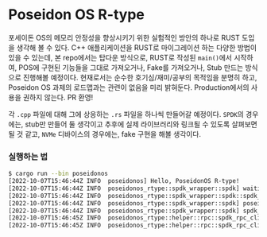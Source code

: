 # Poseidon OS R-type

포세이돈 OS의 메모리 안정성을 향상시키기 위한 실험적인 방안의 하나로 RUST 도입을 생각해 볼 수 있다.
C++ 애플리케이션을 RUST로 마이그레이션 하는 다양한 방법이 있을 수 있는데, 본 repo에서는 탑다운 방식으로,
RUST로 작성된 `main()`에서 시작하여, POS에 구현된 기능들을 그대로 가져오거나, Fake를 가져오거나, 
Stub 만드는 방식으로 진행해볼 예정이다. 현재로서는 순수한 호기심/재미/공부의 목적임을 분명히 하고, 
Poseidon OS 과제의 로드맵과는 관련이 없음을 미리 밝혀둔다. 
Production에서의 사용을 권하지 않는다. PR 환영!

각 `.cpp` 파일에 대해 그에 상응하는 `.rs` 파일을 하나씩 만들어갈 예정이다. 
`SPDK`의 경우에는, stub만 만들어 둘 생각이고 추후에 실제 라이브러리와 링크될 수 있도록 
살펴보면 될 것 같고, `NVMe` 디바이스의 경우에는, fake 구현을 해볼 생각이다.


### 실행하는 법
```bash
$ cargo run --bin poseidonos
[2022-10-07T15:46:44Z INFO  poseidonos] Hello, PoseidonOS R-type!
[2022-10-07T15:46:44Z INFO  poseidonos_rtype::spdk_wrapper::spdk] waiting for spdk initialization...
[2022-10-07T15:46:44Z INFO  poseidonos_rtype::spdk_wrapper::spdk::spdk_clib] Invoking start_fn in a new thread...
[2022-10-07T15:46:44Z INFO  poseidonos_rtype::spdk_wrapper::spdk] poseidonos started
[2022-10-07T15:46:44Z INFO  poseidonos_rtype::spdk_wrapper::spdk] spdk_app_start result = 0
[2022-10-07T15:46:45Z INFO  poseidonos_rtype::helper::rpc::spdk_rpc_client] SpdkRpcClient is about to create a transport TCP 64 4096 512
[2022-10-07T15:46:45Z INFO  poseidonos_rtype::helper::rpc::spdk_rpc_client] TODO: send json message to domain socket on /var/tmp/spdk.sock
```
